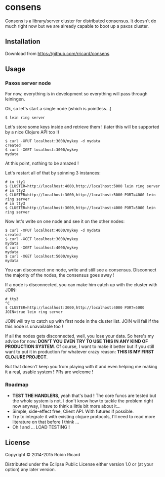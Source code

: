 # consens

Consens is a library/server cluster for distributed consensus. It doesn't do much right now but we are already capable to boot up a paxos cluster.

## Installation

Download from https://github.com/rricard/consens.

## Usage

### Paxos server node

For now, everything is in development so everything will pass through leiningen.

Ok, so let's start a single node (which is pointless...)

    $ lein ring server

Let's store some keys inside and retrieve them ! (later this will be supported by a nice Clojure API too !)

    $ curl -XPUT localhost:3000/mykey -d mydata
    created
    $ curl -XGET localhost:3000/mykey
    mydata

At this point, nothing to be amazed !

Let's restart all of that by spinning 3 instances:

    # in tty1
    $ CLUSTER=http://localhost:4000,http://localhost:5000 lein ring server
    # in tty2
    $ CLUSTER=http://localhost:3000,http://localhost:5000 PORT=4000 lein ring server
    # in tty3
    $ CLUSTER=http://localhost:3000,http://localhost:4000 PORT=5000 lein ring server

Now let's write on one node and see it on the other nodes:

    $ curl -XPUT localhost:4000/mykey -d mydata
    created
    $ curl -XGET localhost:3000/mykey
    mydata
    $ curl -XGET localhost:4000/mykey
    mydata
    $ curl -XGET localhost:5000/mykey
    mydata

You can disconnect one node, write and still see a consensus. Disconnect the majority of the nodes, the consensus goes away !

If a node is disconnected, you can make him catch up with the cluster with JOIN:

    # tty3
    ^C
    $ CLUSTER=http://localhost:3000,http://localhost:4000 PORT=5000 JOIN=true lein ring server

JOIN will try to catch up with first node in the cluster list. JOIN will fail if the this node is unavailable too !

If all the nodes gets disconnected, well, you lose your data. So here's my advice for now: **DON'T YOU EVEN TRY TO USE THIS IN ANY KIND OF PRODUCTION SYSTEM**. Of course, I want to make it better but if you still want to put it in production for whatever crazy reason: **THIS IS MY FIRST CLOJURE PROJECT**.

But that doesn't keep you from playing with it and even helping me making it a real, usable system ! PRs are welcome !

### Roadmap

- **TEST THE HANDLERS**, yeah that's bad ! The core funcs are tested but the whole system is not. I don't know how to tackle the problem right now anyway, I have to think a little bit more about it...
- Simple, side-effect free, Client API. With futures if possible.
- Try to integrate it with existing clojure protocols, I'll need to read more literature on that before I think ...
- Oh ! and ... LOAD TESTING !

## License

Copyright © 2014-2015 Robin Ricard

Distributed under the Eclipse Public License either version 1.0 or (at
your option) any later version.

